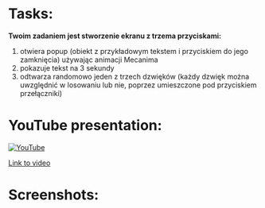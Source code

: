 # Tasks:
<b>Twoim zadaniem jest stworzenie ekranu z trzema przyciskami:</b>
1) otwiera popup (obiekt z przykładowym tekstem i przyciskiem do jego zamknięcia) używając animacji Mecanima
2) pokazuje tekst na 3 sekundy
3) odtwarza randomowo jeden z trzech dzwięków (każdy dzwięk można uwzględnić w losowaniu lub nie, poprzez umieszczone pod przyciskiem przełączniki)

# YouTube presentation:
[![YouTube](http://img.youtube.com/vi/Rpi1B95oNiA/mqdefault.jpg)](https://www.youtube.com/watch?v=Rpi1B95oNiA)

[Link to video](https://www.youtube.com/watch?v=Rpi1B95oNiA)

# Screenshots:
